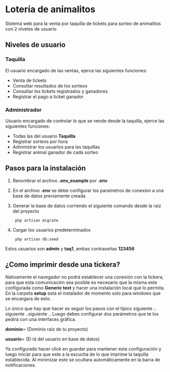 Lotería de animalitos
======================================================

Sistema web para la venta por taquilla de tickets para sorteo de animalitos con 2 niveles de usuario

Niveles de usuario
---------------------------------------------------------------------------------------------

### Taquilla
El usuario encargado de las ventas, ejerce las siguientes funciones:

* Venta de tickets
* Consultar resultados de los sorteos
* Consultar los tickets registrados y ganadores
* Registrar el pago a ticket ganador

### Administrador
Usuario encargado de controlar lo que se vende desde la taquilla, ejerce las siguientes funciones:

* Todas las del usuario **Taquilla**
* Registrar sorteos por hora
* Administrar los usuarios para las taquillas
* Registrar animal ganador de cada sorteo

Pasos para la instalación
---------------------------------------------------------------------------------------------

1. Renombrar el archivo **.env_example** por **.env**
2. En el archivo **.env** se debe configurar los parametros de conexion a una base de datos previamente creada
3. Generar la base de datos corriendo el siguiente comando desde la raiz del proyecto

        php artisan migrate
4. Cargar los usuarios predeterminados

        php artisan db:seed
Estos usuarios son **admin** y **taq1**, ambas contraseñas **123456**

¿Como imprimir desde una tickera?
---------------------------------------------------------------------------------------------

Nativamente el navegador no podrá establecer una conexión con la tickera, para que esta comunicación sea posible es necesario que la misma este configurada como **Generic text** y hacer una instalación local que lo permita. En la carpeta **setup** esta el instalador de momento solo para windows que se encargara de esto.

Lo único que hay que hacer es seguir los pasos con el típico siguiente .. siguiente ..siguiente .. Luego debes configurar dos parámetros que te los pedirá con una interfaces gráfica.

**dominio**= (Dominio raíz de tu proyecto)

**usuario**= (El id del usuario en base de datos)

Ya configurado hacer click en guardar para mantener esta configuración y luego iniciar para que este a la escucha de lo que imprime la taquilla establecida. Al minimizar este se ocultara automáticamente en la barra de notificaciones.